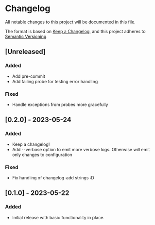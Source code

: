 # Changelog
All notable changes to this project will be documented in this file.

The format is based on [Keep a Changelog](https://keepachangelog.com/en/1.1.0/),
and this project adheres to [Semantic Versioning](https://semver.org/spec/v2.0.0.html).

## [Unreleased]
### Added
- Add pre-commit
- Add failing probe for testing error handling

### Fixed
- Handle exceptions from probes more gracefully

## [0.2.0] - 2023-05-24
### Added
- Keep a changelog!
- Add --verbose option to emit more verbose logs. Otherwise will emit only changes to configuration

### Fixed
- Fix handling of changelog-add strings :D

## [0.1.0] - 2023-05-22
### Added
- Initial release with basic functionality in place.

